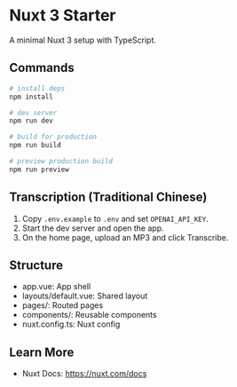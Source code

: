 # Nuxt 3 Starter

A minimal Nuxt 3 setup with TypeScript.

## Commands

```bash
# install deps
npm install

# dev server
npm run dev

# build for production
npm run build

# preview production build
npm run preview
```

## Transcription (Traditional Chinese)

1. Copy `.env.example` to `.env` and set `OPENAI_API_KEY`.
2. Start the dev server and open the app.
3. On the home page, upload an MP3 and click Transcribe.

## Structure

- app.vue: App shell
- layouts/default.vue: Shared layout
- pages/: Routed pages
- components/: Reusable components
- nuxt.config.ts: Nuxt config

## Learn More

- Nuxt Docs: https://nuxt.com/docs
